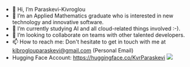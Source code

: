 - 👋 Hi, I’m Paraskevi-Kivroglou
- 👀 I’m an Applied Mathematics graduate who is interested in new technology and innovative software. 
- 🌱 I’m currently studying AI and all cloud-related things involved :-).
- 💞️ I’m looking to collaborate on teams with other talented developers. 
- 📫 How to reach me: Don't hesitate to get in touch with me at kibroglouparaskevi@gmail.com (Personal Email)
- Hugging Face Account: https://huggingface.co/KvrParaskevi
![](https://komarev.com/ghpvc/?username=Paraskevi-Kivroglou)

<!---
Paraskevi-KIvroglou/Paraskevi-KIvroglou is a ✨ special ✨ repository because its `README.md` (this file) appears on your GitHub profile.
You can click the Preview link to take a look at your changes.
--->
